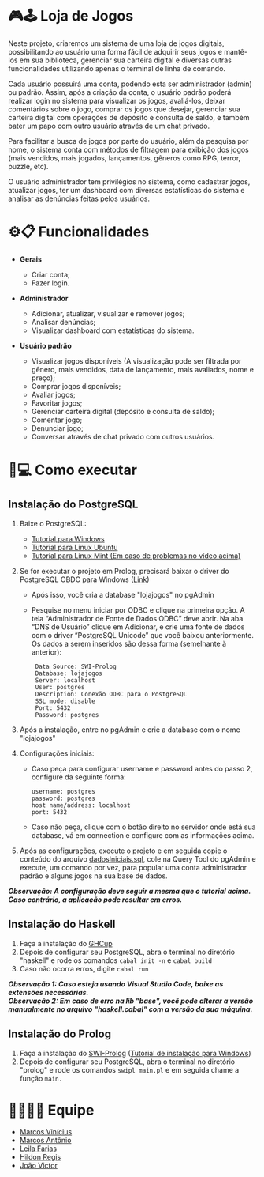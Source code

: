 # :video_game:🕹️ Loja de Jogos  

Neste projeto, criaremos um sistema de uma loja de jogos digitais, possibilitando ao usuário uma forma fácil de adquirir seus jogos e mantê-los em sua biblioteca, gerenciar sua carteira digital e diversas outras funcionalidades utilizando apenas o terminal de linha de comando.  

Cada usuário possuirá uma conta, podendo esta ser administrador (admin) ou padrão. Assim, após a criação da conta, o usuário padrão poderá realizar login no sistema para visualizar os jogos, avaliá-los, deixar comentários sobre o jogo, comprar os jogos que desejar, gerenciar sua carteira digital com operações de depósito e consulta de saldo, e também bater um papo com outro usuário através de um chat privado.  

Para facilitar a busca de jogos por parte do usuário, além da pesquisa por nome, o sistema conta com métodos de filtragem para exibição dos jogos (mais vendidos, mais jogados, lançamentos, gêneros como RPG, terror, puzzle, etc).  

O usuário administrador tem privilégios no sistema, como cadastrar jogos, atualizar jogos, ter um dashboard com diversas estatísticas do sistema e analisar as denúncias feitas pelos usuários.  

# :gear::clipboard: Funcionalidades  
- **Gerais**
  - Criar conta;
  - Fazer login.
 
- **Administrador**
  - Adicionar, atualizar, visualizar e remover jogos;
  - Analisar denúncias;
  - Visualizar dashboard com estatísticas do sistema.

- **Usuário padrão**
  - Visualizar jogos disponíveis (A visualização pode ser filtrada por gênero, mais vendidos, data de lançamento, mais avaliados, nome e preço);
  - Comprar jogos disponíveis;
  - Avaliar jogos;
  - Favoritar jogos;
  - Gerenciar carteira digital (depósito e consulta de saldo);
  - Comentar jogo;
  - Denunciar jogo;
  - Conversar através de chat privado com outros usuários.

  

# :wrench::computer: Como executar  
## Instalação do PostgreSQL
1. Baixe o PostgreSQL:
   
   - [Tutorial para Windows](https://www.youtube.com/watch?v=L_2l8XTCPAE&list=LL&index=5)
   - [Tutorial para Linux Ubuntu](https://www.youtube.com/watch?v=1jSb4LJH1dw)
   - [Tutorial para Linux Mint (Em caso de problemas no vídeo acima)](https://www.youtube.com/watch?v=rDh3iq8nmDg)
  
2. Se for executar o projeto em Prolog, precisará baixar o driver do PostgreSQL OBDC para Windows ([Link](https://www.postgresql.org/ftp/odbc/versions/msi/))
     - Após isso, você cria a database "lojajogos" no pgAdmin
     - Pesquise no menu iniciar por ODBC e clique na primeira opção. A tela “Administrador de Fonte de Dados ODBC” deve abrir. Na aba “DNS de Usuário” clique em Adicionar, e crie uma fonte de dados com o driver “PostgreSQL Unicode” que você baixou anteriormente. Os dados a serem inseridos são dessa forma (semelhante à anterior):
       
       ```
        Data Source: SWI-Prolog 
        Database: lojajogos
        Server: localhost
        User: postgres
        Description: Conexão ODBC para o PostgreSQL
        SSL mode: disable 
        Port: 5432 
        Password: postgres 
       ```
     
4. Após a instalação, entre no pgAdmin e crie a database com o nome "lojajogos"
5. Configurações iniciais:
   - Caso peça para configurar username e password antes do passo 2, configure da seguinte forma:
     
      ```
      username: postgres
      password: postgres
      host name/address: localhost
      port: 5432
      ```
   - Caso não peça, clique com o botão direito no servidor onde está sua database, vá em connection e configure com as informações acima.
4. Após as configurações, execute o projeto e em seguida copie o conteúdo do arquivo [dadosIniciais.sql](https://github.com/MarcosAntonio15243/Loja_De_Jogos_Projeto_PLP/blob/main/haskell/dadosIniciais.sql), cole na Query Tool do pgAdmin e execute, um comando por vez, para popular uma conta administrador padrão e alguns jogos na sua base de dados.
       
___Observação: A configuração deve seguir a mesma que o tutorial acima. Caso contrário, a aplicação pode resultar em erros.___  

## Instalação do Haskell
1. Faça a instalação do [GHCup](https://www.haskell.org/ghcup/)
2. Depois de configurar seu PostgreSQL, abra o terminal no diretório "haskell" e rode os comandos `cabal init -n` e `cabal build`
3. Caso não ocorra erros, digite `cabal run`

___Observação 1: Caso esteja usando Visual Studio Code, baixe as extensões necessárias.___  
___Observação 2: Em caso de erro na lib "base", você pode alterar a versão manualmente no arquivo "haskell.cabal" com a versão da sua máquina.___

## Instalação do Prolog
1. Faça a instalação do [SWI-Prolog](https://www.swi-prolog.org/download/stable) ([Tutorial de instalação para Windows](https://www.youtube.com/watch?v=YzDpQOk2qvQ&t=11s))
2. Depois de configurar seu PostgreSQL, abra o terminal no diretório "prolog" e rode os comandos `swipl main.pl` e em seguida chame a função `main.`
   
# 👨‍💻👩‍💻 Equipe  

- [Marcos Vinícius](https://github.com/marcosfragoso)
- [Marcos Antônio](https://github.com/MarcosAntonio15243)
- [Leila Farias](https://github.com/LeilaFarias)
- [Hildon Regis](https://github.com/Hildon27)
- [João Victor](https://github.com/VictorCosme)

